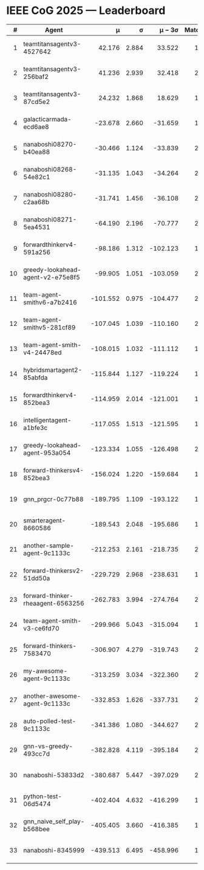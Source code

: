 # IEEE CoG 2025 — Leaderboard

| # | Agent | μ | σ | μ − 3σ | Matches | Updated |
|---:|---|---:|---:|---:|---:|---|
| 1 | teamtitansagentv3-4527642 | 42.176 | 2.884 | 33.522 | 1800 | 2025-09-01 10:59 |
| 2 | teamtitansagentv3-256baf2 | 41.236 | 2.939 | 32.418 | 2278 | 2025-09-01 10:59 |
| 3 | teamtitansagentv3-87cd5e2 | 24.232 | 1.868 | 18.629 | 1978 | 2025-09-01 10:59 |
| 4 | galacticarmada-ecd6ae8 | -23.678 | 2.660 | -31.659 | 1860 | 2025-09-01 10:59 |
| 5 | nanaboshi08270-b40ea88 | -30.466 | 1.124 | -33.839 | 2160 | 2025-09-01 10:59 |
| 6 | nanaboshi08268-54e82c1 | -31.135 | 1.043 | -34.264 | 2260 | 2025-09-01 10:59 |
| 7 | nanaboshi08280-c2aa68b | -31.741 | 1.456 | -36.108 | 2140 | 2025-09-01 10:59 |
| 8 | nanaboshi08271-5ea4531 | -64.190 | 2.196 | -70.777 | 2060 | 2025-09-01 10:59 |
| 9 | forwardthinkerv4-591a256 | -98.186 | 1.312 | -102.123 | 1610 | 2025-09-01 10:59 |
| 10 | greedy-lookahead-agent-v2-e75e8f5 | -99.905 | 1.051 | -103.059 | 2508 | 2025-09-01 10:59 |
| 11 | team-agent-smithv6-a7b2416 | -101.552 | 0.975 | -104.477 | 2280 | 2025-09-01 10:59 |
| 12 | team-agent-smithv5-281cf89 | -107.045 | 1.039 | -110.160 | 2080 | 2025-09-01 10:59 |
| 13 | team-agent-smith-v4-24478ed | -108.015 | 1.032 | -111.112 | 1920 | 2025-09-01 10:59 |
| 14 | hybridsmartagent2-85abfda | -115.844 | 1.127 | -119.224 | 1654 | 2025-09-01 10:59 |
| 15 | forwardthinkerv4-852bea3 | -114.959 | 2.014 | -121.001 | 1850 | 2025-09-01 10:59 |
| 16 | intelligentagent-a1bfe3c | -117.055 | 1.513 | -121.595 | 1894 | 2025-09-01 10:59 |
| 17 | greedy-lookahead-agent-953a054 | -123.334 | 1.055 | -126.498 | 2408 | 2025-09-01 10:59 |
| 18 | forward-thinkersv4-852bea3 | -156.024 | 1.220 | -159.684 | 1628 | 2025-09-01 10:59 |
| 19 | gnn_prgcr-0c77b88 | -189.795 | 1.109 | -193.122 | 1840 | 2025-09-01 10:59 |
| 20 | smarteragent-8660586 | -189.543 | 2.048 | -195.686 | 1804 | 2025-09-01 10:59 |
| 21 | another-sample-agent-9c1133c | -212.253 | 2.161 | -218.735 | 2220 | 2025-09-01 10:59 |
| 22 | forward-thinkersv2-51dd50a | -229.729 | 2.968 | -238.631 | 1900 | 2025-09-01 10:59 |
| 23 | forward-thinker-rheaagent-6563256 | -262.783 | 3.994 | -274.764 | 2220 | 2025-09-01 10:59 |
| 24 | team-agent-smith-v3-ce6fd70 | -299.966 | 5.043 | -315.094 | 1800 | 2025-09-01 10:59 |
| 25 | forward-thinkers-7583470 | -306.907 | 4.279 | -319.743 | 2240 | 2025-09-01 10:59 |
| 26 | my-awesome-agent-9c1133c | -313.259 | 3.034 | -322.360 | 2180 | 2025-09-01 10:59 |
| 27 | another-awesome-agent-9c1133c | -332.853 | 1.626 | -337.731 | 2280 | 2025-09-01 10:59 |
| 28 | auto-polled-test-9c1133c | -341.386 | 1.080 | -344.627 | 2360 | 2025-09-01 10:59 |
| 29 | gnn-vs-greedy-493cc7d | -382.828 | 4.119 | -395.184 | 2080 | 2025-09-01 10:59 |
| 30 | nanaboshi-53833d2 | -380.687 | 5.447 | -397.029 | 2000 | 2025-09-01 10:59 |
| 31 | python-test-06d5474 | -402.404 | 4.632 | -416.299 | 1660 | 2025-09-01 10:59 |
| 32 | gnn_naive_self_play-b568bee | -405.405 | 3.660 | -416.385 | 1240 | 2025-09-01 10:59 |
| 33 | nanaboshi-8345999 | -439.513 | 6.495 | -458.996 | 1880 | 2025-09-01 10:59 |
